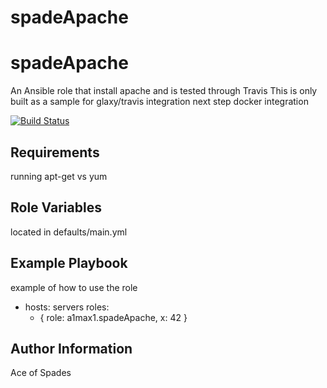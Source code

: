 # spadeApache
spadeApache
===========

An Ansible role that install apache and is tested through Travis
This is only built as a sample for glaxy/travis integration
next step docker integration

[![Build Status](https://travis-ci.org/a1max1/spadeApache.svg?branch=master)](https://travis-ci.org/a1max1/spadeApache)

Requirements
------------

running apt-get vs yum

Role Variables
--------------

located in defaults/main.yml

Example Playbook
----------------

example of how to use the role
  - hosts: servers
    roles:
      - { role: a1max1.spadeApache, x: 42 }

Author Information
------------------
Ace of Spades

